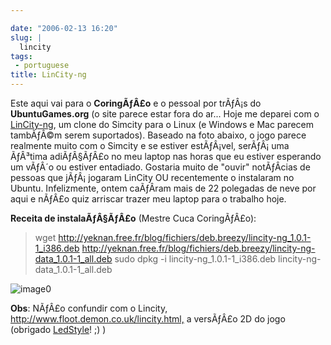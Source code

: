 ```yaml
---

date: "2006-02-13 16:20"
slug: |
  lincity
tags:
 - portuguese
title: LinCity-ng
---
```


Este aqui vai para o **CoringÃƒÂ£o** e o pessoal por trÃƒÂ¡s do
**UbuntuGames.org** (o site parece estar fora do ar... Hoje me deparei
com o
[LinCity-ng](http://lincity-ng.berlios.de/wiki/index.php/Main_Page), um
clone do Simcity para o Linux (e Windows e Mac parecem tambÃƒÂ©m serem
suportados). Baseado na foto abaixo, o jogo parece realmente muito com o
Simcity e se estiver estÃƒÂ¡vel, serÃƒÂ¡ uma ÃƒÂ³tima adiÃƒÂ§ÃƒÂ£o no
meu laptop nas horas que eu estiver esperando um vÃƒÂ´o ou estiver
entadiado. Gostaria muito de "ouvir" notÃƒÂ­cias de pessoas que
jÃƒÂ¡ jogaram LinCity OU recentemente o instalaram no Ubuntu.
Infelizmente, ontem caÃƒÂ­ram mais de 22 polegadas de neve por aqui e
nÃƒÂ£o quiz arriscar trazer meu laptop para o trabalho hoje.

**Receita de instalaÃƒÂ§ÃƒÂ£o** (Mestre Cuca CoringÃƒÂ£o):

> wget
> <http://yeknan.free.fr/blog/fichiers/deb.breezy/lincity-ng_1.0.1-1_i386.deb>
> <http://yeknan.free.fr/blog/fichiers/deb.breezy/lincity-ng-data_1.0.1-1_all.deb>
> sudo dpkg -i lincity-ng_1.0.1-1_i386.deb
> lincity-ng-data_1.0.1-1_all.deb

![image0](http://lincity-ng.berlios.de/wiki/images/0/05/Menus2.png)

**Obs**: NÃƒÂ£o confundir com o Lincity,
<http://www.floot.demon.co.uk/lincity.html,> a versÃƒÂ£o 2D do jogo
(obrigado [LedStyle](http://ledstyle.tuxresources.org)! ;) )
